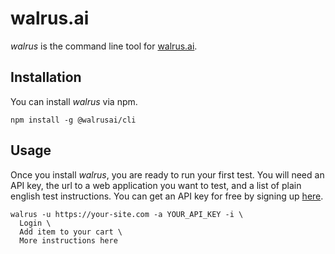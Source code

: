 # walrus.ai

*walrus* is the command line tool for [walrus.ai](https://walrus.ai).

## Installation

You can install *walrus* via npm.

```
npm install -g @walrusai/cli
```

## Usage

Once you install *walrus*, you are ready to run your first test. You will need an API key, the url to a web application you want to test, and a list of plain english test instructions. You can get an API key for free by signing up [here](https://app.walrus.ai/login).

```
walrus -u https://your-site.com -a YOUR_API_KEY -i \
  Login \
  Add item to your cart \
  More instructions here
```

